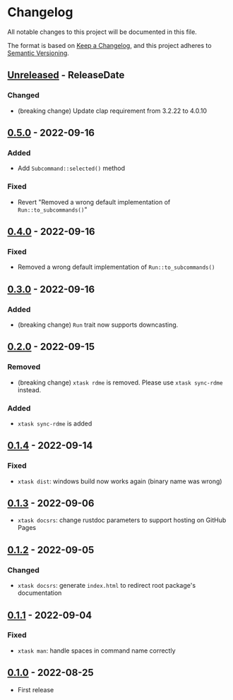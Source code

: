 # Changelog

All notable changes to this project will be documented in this file.

The format is based on [Keep a Changelog](https://keepachangelog.com/en/1.1.0/),
and this project adheres to [Semantic Versioning](https://semver.org/spec/v2.0.0.html).

<!-- next-header -->

## [Unreleased] - ReleaseDate

### Changed

* (breaking change) Update clap requirement from 3.2.22 to 4.0.10

## [0.5.0] - 2022-09-16

### Added

* Add `Subcommand::selected()` method

### Fixed

* Revert "Removed a wrong default implementation of `Run::to_subcommands()`"

## [0.4.0] - 2022-09-16

### Fixed

* Removed a wrong default implementation of `Run::to_subcommands()`

## [0.3.0] - 2022-09-16

### Added

* (breaking change) `Run` trait now supports downcasting.

## [0.2.0] - 2022-09-15

### Removed

* (breaking change) `xtask rdme` is removed. Please use `xtask sync-rdme` instead.

### Added

* `xtask sync-rdme` is added

## [0.1.4] - 2022-09-14

### Fixed

* `xtask dist`: windows build now works again (binary name was wrong)

## [0.1.3] - 2022-09-06

* `xtask docsrs`: change rustdoc parameters to support hosting on GitHub Pages

## [0.1.2] - 2022-09-05

### Changed

* `xtask docsrs`: generate `index.html` to redirect root package's documentation

## [0.1.1] - 2022-09-04

### Fixed

* `xtask man`: handle spaces in command name correctly

## [0.1.0] - 2022-08-25

* First release

<!-- next-url -->
[Unreleased]: https://github.com/gifnksm/cli-xtask/compare/v0.5.0...HEAD
[0.5.0]: https://github.com/gifnksm/cli-xtask/compare/v0.4.0...v0.5.0
[0.4.0]: https://github.com/gifnksm/cli-xtask/compare/v0.3.0...v0.4.0
[0.3.0]: https://github.com/gifnksm/cli-xtask/compare/v0.2.0...v0.3.0
[0.2.0]: https://github.com/gifnksm/cli-xtask/compare/v0.1.4...v0.2.0
[0.1.4]: https://github.com/gifnksm/cli-xtask/compare/v0.1.3...v0.1.4
[0.1.3]: https://github.com/gifnksm/cli-xtask/compare/v0.1.2...v0.1.3
[0.1.2]: https://github.com/gifnksm/cli-xtask/compare/v0.1.1...v0.1.2
[0.1.1]: https://github.com/gifnksm/cli-xtask/compare/v0.1.0...v0.1.1
[0.1.0]: https://github.com/gifnksm/cli-xtask/commits/v0.1.0
